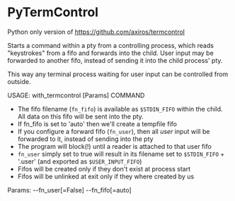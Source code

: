 # PyTermControl

Python only version of https://github.com/axiros/termcontrol

Starts a command within a pty from a controlling process, which reads "keystrokes" from a fifo and forwards into the child.
User input may be forwarded to another fifo, instead of sending it into the child process' pty.

This way any terminal process waiting for user input can be controlled from outside.

USAGE: with_termcontrol [Params] COMMAND

- The fifo filename (`fn_fifo`) is available as `$STDIN_FIFO` within the child. All data on this fifo will be sent into the pty.
- If fn_fifo is set to 'auto' then we'll create a tempfile fifo
- If you configure a forward fifo (`fn_user`), then all _user_ input will be forwarded to it,
  instead of sending into the pty
- The program will block(!) until a reader is attached to that user fifo
- `fn_user` simply set to true will result in its filename set to `$STDIN_FIFO` + '.user' (and exported as `$USER_INPUT_FIFO`)
- Fifos will be created only if they don't exist at process start
- Fifos will be unlinked at exit only if they where created by us

Params:
--fn_user[=False]
--fn_fifo[=auto]
